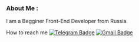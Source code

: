 ### About Me :
I am a Begginer Front-End Developer from Russia.

How to reach me [![Telegram Badge](https://img.shields.io/badge/Telegram-2CA5E0?style=for-the-badge&logo=telegram&logoColor=white)](https://t.me/Runaway4uk) [![Gmail Badge](https://img.shields.io/badge/Gmail-D14836?style=for-the-badge&logo=gmail&logoColor=white)](dev.runny@gmail.com) 

